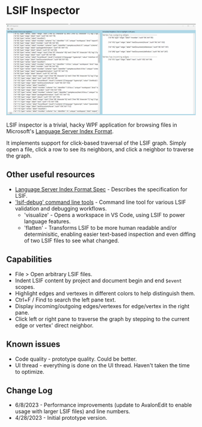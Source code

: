 # LSIF Inspector

![Application Screenshot](assets/LsifInspector.gif)

LSIF inspector is a trivial, hacky WPF application for browsing files in Microsoft's [Language Server Index Format](https://microsoft.github.io/language-server-protocol/overviews/lsif/overview/).

It implements support for click-based traversal of the LSIF graph. Simply open a file, click a row to see its neighbors, and click a neighbor to traverse the graph.

## Other useful resources

- [Language Server Index Format Spec](https://microsoft.github.io/language-server-protocol/specifications/lsif/0.6.0/specification/) - Describes the specification for LSIF.
- ['lsif-debug' command line tools](https://github.com/nTaylorMullen/lsif-debug) - Command line tool for various LSIF validation and debugging workflows.
  - 'visualize' - Opens a workspace in VS Code, using LSIF to power language features.
  - 'flatten' - Transforms LSIF to be more human readable and/or determinisitic, enabling easier text-based inspection and even diffing of two LSIF files to see what changed.

## Capabilities
- File > Open arbitrary LSIF files.
- Indent LSIF content by project and document begin and end `$event` scopes.
- Highlight edges and vertexes in different colors to help distinguish them.
- Ctrl+F / Find to search the left pane text.
- Display incoming/outgoing edges/vertexes for edge/vertex in the right pane.
- Click left or right pane to traverse the graph by stepping to the current edge or vertex' direct neighbor.

## Known issues
- Code quality - prototype quality. Could be better.
- UI thread - everything is done on the UI thread. Haven't taken the time to optimize.

## Change Log
- 6/8/2023  - Performance improvements (update to AvalonEdit to enable usage with larger LSIF files) and line numbers.
- 4/28/2023 - Initial prototype version.
